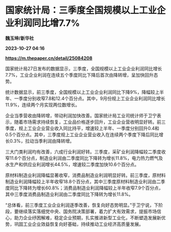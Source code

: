 # 国家统计局：三季度全国规模以上工业企业利润同比增7.7%
**魏玉坤/新华社**

**2023-10-27 04:16**

**https://m.thepaper.cn/detail/25084208**

国家统计局27日发布的数据显示，三季度，全国规模以上工业企业利润同比增长7.7%，工业企业利润在连续五个季度同比下降后首次由降转增，呈加快回升态势。

统计数据显示，前三季度，全国规模以上工业企业利润同比下降9%，降幅较上半年、一季度分别收窄7.8和12.4个百分点。其中，9月份规上工业企业利润同比增长11.9%，连续两个月实现两位数增长。

企业当季营收由降转增，带动利润加快改善。国家统计局工业司统计师于卫宁表示，随着市场需求持续恢复，工业品价格逐步回升，工业企业营收明显好转。前三季度，规上工业企业营业收入同比持平，增速较上半年、一季度分别回升0.4和0.5个百分点。其中，三季度规上工业企业营业收入在连续两个季度下降后同比增长0.3%，拉动当季利润由降转增。

三大门类利润均有改善，六成行业利润好转。三季度，采矿业利润降幅较二季度收窄11.6个百分点，制造业利润由二季度同比下降转为增长11.8%，电力热力燃气及水生产和供应业利润增长44.5%，增速较二季度加快10.6个百分点。

原材料制造业利润降幅显著收窄，消费品制造业利润明显好转。前三季度，原材料制造业利润降幅较上半年收窄18.8个百分点，其中三季度原材料制造业利润由二季度同比下降转为增长60.8%；消费品制造业利润降幅较上半年收窄7.9个百分点，其中三季度消费品制造业利润由二季度同比下降转为增长11.8%。

“总体看，前三季度工业企业利润逐季改善，恢复向好态势明显。”于卫宁说，下阶段，要继续落实落细党中央、国务院决策部署，着力扩大有效需求，提振市场信心，助力企业纾困解难，稳定企业预期，扎实推进新型工业化，不断塑造发展新优势，巩固工业企业效益恢复向好基础，持续推动工业经济高质量发展。